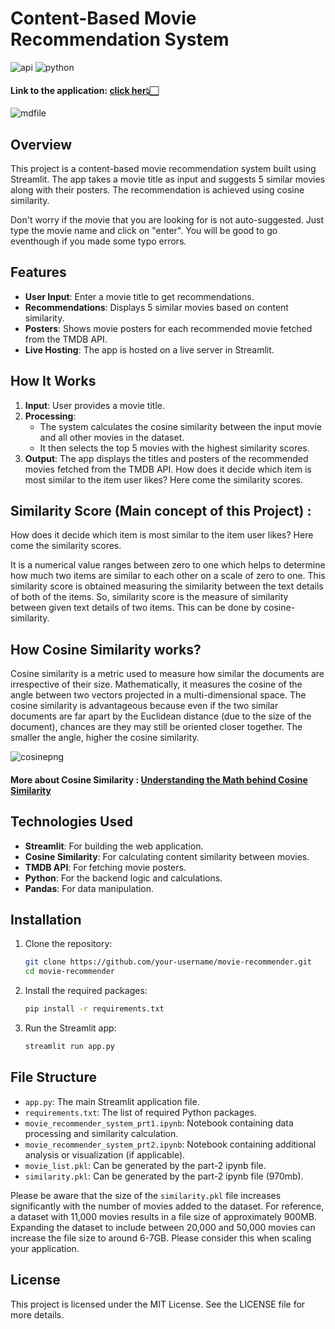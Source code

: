 # Content-Based Movie Recommendation System
![api](https://camo.githubusercontent.com/fc5b0758b4038138f3e51ad2ef0daf81213f1265bc98fcd23efafe5de95d86e0/68747470733a2f2f696d672e736869656c64732e696f2f62616467652f4150492d544d44422d666362613033) ![python](https://camo.githubusercontent.com/c875d2837e61170a253895c4ddce2b9700a63c6cf9167eae864fde13cc535a02/68747470733a2f2f696d672e736869656c64732e696f2f62616467652f507974686f6e2d332e382d626c756576696f6c6574)

#### Link to the application: [click her👆🏻](https://movierecommenderbyjyotirmaya.streamlit.app/) 
![mdfile](https://github.com/user-attachments/assets/0e21fa1b-ecc3-4116-a1f4-bd27f07f2861)


## Overview
This project is a content-based movie recommendation system built using Streamlit. The app takes a movie title as input and suggests 5 similar movies along with their posters. The recommendation is achieved using cosine similarity.

Don't worry if the movie that you are looking for is not auto-suggested. Just type the movie name and click on "enter". You will be good to go eventhough if you made some typo errors.

## Features

- **User Input**: Enter a movie title to get recommendations.
- **Recommendations**: Displays 5 similar movies based on content similarity.
- **Posters**: Shows movie posters for each recommended movie fetched from the TMDB API.
- **Live Hosting**: The app is hosted on a live server in Streamlit.

## How It Works

1. **Input**: User provides a movie title.
2. **Processing**: 
   - The system calculates the cosine similarity between the input movie and all other movies in the dataset.
   - It then selects the top 5 movies with the highest similarity scores.
3. **Output**: The app displays the titles and posters of the recommended movies fetched from the TMDB API.
How does it decide which item is most similar to the item user likes? Here come the similarity scores.

## Similarity Score (Main concept of this Project) :
How does it decide which item is most similar to the item user likes? Here come the similarity scores.

It is a numerical value ranges between zero to one which helps to determine how much two items are similar to each other on a scale of 
zero to one. This similarity score is obtained measuring the similarity between the text details of both of the items. So, similarity 
score is the measure of similarity between given text details of two items. This can be done by cosine-similarity.

## How Cosine Similarity works?
Cosine similarity is a metric used to measure how similar the documents are irrespective of their size. Mathematically, it measures the 
cosine of the angle between two vectors projected in a multi-dimensional space. The cosine similarity is advantageous because even 
if the two similar documents are far apart by the Euclidean distance (due to the size of the document), chances are they may still be
oriented closer together. The smaller the angle, higher the cosine similarity.

![cosinepng](https://github.com/user-attachments/assets/aaa30104-e357-44a1-a200-1aed35a6daef)
#### More about Cosine Similarity : [Understanding the Math behind Cosine Similarity](https://www.machinelearningplus.com/nlp/cosine-similarity/) 

## Technologies Used

- **Streamlit**: For building the web application.
- **Cosine Similarity**: For calculating content similarity between movies.
- **TMDB API**: For fetching movie posters.
- **Python**: For the backend logic and calculations.
- **Pandas**: For data manipulation.

## Installation

1. Clone the repository:
    ```bash
    git clone https://github.com/your-username/movie-recommender.git
    cd movie-recommender
    ```

2. Install the required packages:
    ```bash
    pip install -r requirements.txt
    ```

3. Run the Streamlit app:
    ```bash
    streamlit run app.py
    ```

## File Structure

- `app.py`: The main Streamlit application file.
- `requirements.txt`: The list of required Python packages.
- `movie_recommender_system_prt1.ipynb`: Notebook containing data processing and similarity calculation.
- `movie_recommender_system_prt2.ipynb`: Notebook containing additional analysis or visualization (if applicable).
- `movie_list.pkl`: Can be generated by the part-2 ipynb file.
- `similarity.pkl`: Can be generated by the part-2 ipynb file (970mb).
  
Please be aware that the size of the `similarity.pkl` file increases significantly with the number of movies added to the dataset. For reference, a dataset with 11,000 movies results in a file size of approximately 900MB. Expanding the dataset to include between 20,000 and 50,000 movies can increase the file size to around 6-7GB. Please consider this when scaling your application.
## License

This project is licensed under the MIT License. See the LICENSE file for more details.


